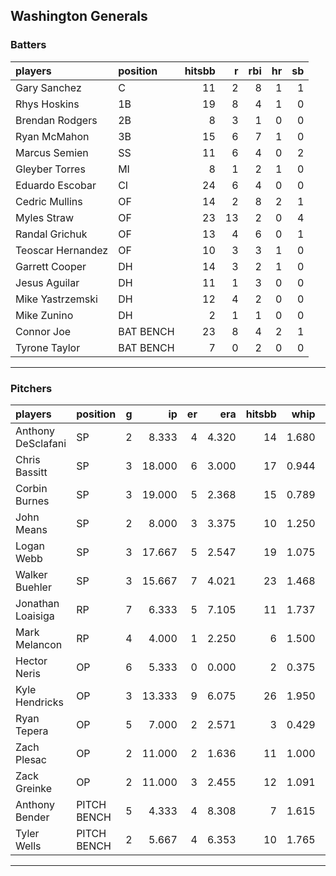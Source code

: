 ## Washington Generals

### Batters

 
|players           |position  | hitsbb|  r| rbi| hr| sb| 
|:-----------------|:---------|------:|--:|---:|--:|--:| 
|Gary Sanchez      |C         |     11|  2|   8|  1|  1| 
|Rhys Hoskins      |1B        |     19|  8|   4|  1|  0| 
|Brendan Rodgers   |2B        |      8|  3|   1|  0|  0| 
|Ryan McMahon      |3B        |     15|  6|   7|  1|  0| 
|Marcus Semien     |SS        |     11|  6|   4|  0|  2| 
|Gleyber Torres    |MI        |      8|  1|   2|  1|  0| 
|Eduardo Escobar   |CI        |     24|  6|   4|  0|  0| 
|Cedric Mullins    |OF        |     14|  2|   8|  2|  1| 
|Myles Straw       |OF        |     23| 13|   2|  0|  4| 
|Randal Grichuk    |OF        |     13|  4|   6|  0|  1| 
|Teoscar Hernandez |OF        |     10|  3|   3|  1|  0| 
|Garrett Cooper    |DH        |     14|  3|   2|  1|  0| 
|Jesus Aguilar     |DH        |     11|  1|   3|  0|  0| 
|Mike Yastrzemski  |DH        |     12|  4|   2|  0|  0| 
|Mike Zunino       |DH        |      2|  1|   1|  0|  0| 
|Connor Joe        |BAT BENCH |     23|  8|   4|  2|  1| 
|Tyrone Taylor     |BAT BENCH |      7|  0|   2|  0|  0| 


* * *

### Pitchers

 
|players            |position    |  g|     ip| er|   era| hitsbb|  whip| so|  w| sv| 
|:------------------|:-----------|--:|------:|--:|-----:|------:|-----:|--:|--:|--:| 
|Anthony DeSclafani |SP          |  2|  8.333|  4| 4.320|     14| 1.680|  9|  0|  0| 
|Chris Bassitt      |SP          |  3| 18.000|  6| 3.000|     17| 0.944| 20|  2|  0| 
|Corbin Burnes      |SP          |  3| 19.000|  5| 2.368|     15| 0.789| 22|  1|  0| 
|John Means         |SP          |  2|  8.000|  3| 3.375|     10| 1.250|  7|  0|  0| 
|Logan Webb         |SP          |  3| 17.667|  5| 2.547|     19| 1.075| 11|  1|  0| 
|Walker Buehler     |SP          |  3| 15.667|  7| 4.021|     23| 1.468| 11|  1|  0| 
|Jonathan Loaisiga  |RP          |  7|  6.333|  5| 7.105|     11| 1.737|  6|  0|  0| 
|Mark Melancon      |RP          |  4|  4.000|  1| 2.250|      6| 1.500|  2|  0|  1| 
|Hector Neris       |OP          |  6|  5.333|  0| 0.000|      2| 0.375|  6|  1|  0| 
|Kyle Hendricks     |OP          |  3| 13.333|  9| 6.075|     26| 1.950| 17|  0|  0| 
|Ryan Tepera        |OP          |  5|  7.000|  2| 2.571|      3| 0.429|  8|  0|  0| 
|Zach Plesac        |OP          |  2| 11.000|  2| 1.636|     11| 1.000|  7|  0|  0| 
|Zack Greinke       |OP          |  2| 11.000|  3| 2.455|     12| 1.091|  1|  0|  0| 
|Anthony Bender     |PITCH BENCH |  5|  4.333|  4| 8.308|      7| 1.615|  3|  0|  2| 
|Tyler Wells        |PITCH BENCH |  2|  5.667|  4| 6.353|     10| 1.765|  5|  0|  0| 


* * *


